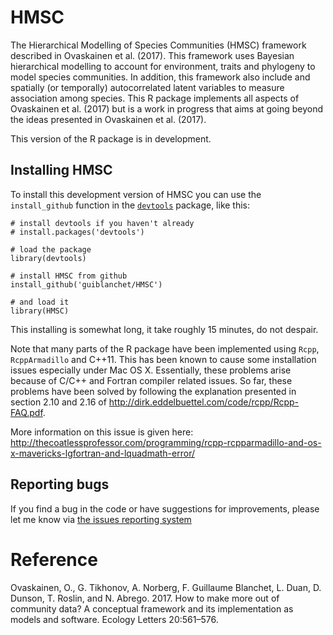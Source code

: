 # HMSC

The Hierarchical Modelling of Species Communities (HMSC) framework described in Ovaskainen et al. (2017). This framework uses Bayesian hierarchical modelling to account for environment, traits and phylogeny to model species communities. In addition, this framework also include and spatially (or temporally) autocorrelated latent variables to measure association among species. This R package implements all aspects of Ovaskainen et al. (2017) but is a work in progress that aims at going beyond the ideas presented in Ovaskainen et al. (2017).

This version of the R package is in development.

## Installing HMSC

To install this development version of HMSC you can use the ```install_github``` function in the [```devtools```](http://cran.r-project.org/web/packages/devtools/index.html) package, like this:

```{r}
# install devtools if you haven't already
# install.packages('devtools')

# load the package
library(devtools)

# install HMSC from github
install_github('guiblanchet/HMSC')

# and load it
library(HMSC)
```

This installing is somewhat long, it take roughly 15 minutes, do not despair.

Note that many parts of the R package have been implemented using ```Rcpp```, ```RcppArmadillo``` and C++11. This has been known to cause some installation issues especially under Mac OS X. Essentially, these problems arise because of C/C++ and Fortran compiler related issues. So far, these problems have been solved by following the explanation presented in section 2.10 and 2.16 of http://dirk.eddelbuettel.com/code/rcpp/Rcpp-FAQ.pdf.

More information on this issue is given here: http://thecoatlessprofessor.com/programming/rcpp-rcpparmadillo-and-os-x-mavericks-lgfortran-and-lquadmath-error/

## Reporting bugs

If you find a bug in the code or have suggestions for improvements, please let me know via [the issues reporting system](https://github.com/guiblanchet/HMSC/issues)

# Reference

Ovaskainen, O., G. Tikhonov, A. Norberg, F. Guillaume Blanchet, L. Duan, D. Dunson, T. Roslin, and N. Abrego. 2017. How to make more out of community data? A conceptual framework and its implementation as models and software. Ecology Letters 20:561–576.
